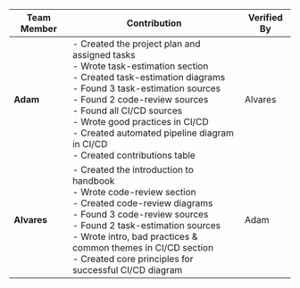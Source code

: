 | Team Member | Contribution | Verified By |
|-------------|--------------|--------------|
| **Adam** | - Created the project plan and assigned tasks<br>- Wrote task-estimation section<br>- Created task-estimation diagrams<br>- Found 3 task-estimation sources<br>- Found 2 code-review sources<br>- Found all CI/CD sources<br>- Wrote good practices in CI/CD<br>- Created automated pipeline diagram in CI/CD<br>- Created contributions table | Alvares |
| **Alvares** | - Created the introduction to handbook<br>- Wrote code-review section<br> - Created code-review diagrams<br> - Found 3 code-review sources<br> - Found 2 task-estimation sources<br> - Wrote intro, bad practices & common themes in CI/CD section<br> - Created core principles for successful CI/CD diagram | Adam |
